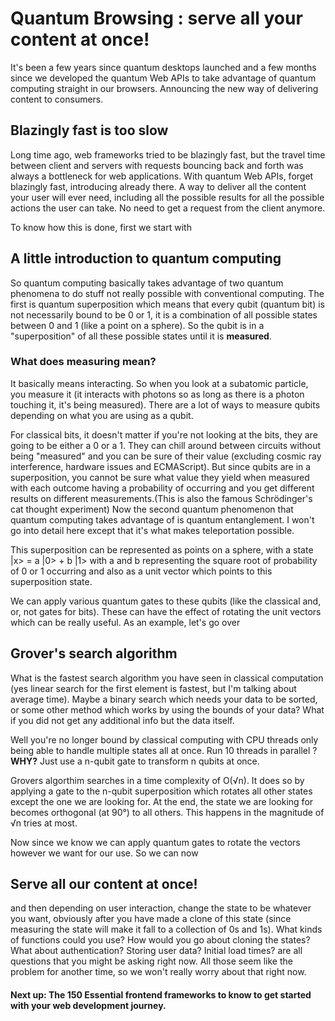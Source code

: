 # Quantum Browsing : serve all your content at once!

It's been a few years since quantum desktops launched and a few months since we developed the quantum Web APIs to take advantage of quantum computing straight in our browsers. Announcing the new way of delivering content to consumers.

## Blazingly fast is too slow

Long time ago, web frameworks tried to be blazingly fast, but the travel time between client and servers with requests bouncing back and forth was always a bottleneck for web applications. With quantum Web APIs, forget blazingly fast, introducing already there. A way to deliver all the content your user will ever need, including all the possible results for all the possible actions the user can take. No need to get a request from the client anymore.

To know how this is done, first we start with

## A little introduction to quantum computing 

So quantum computing basically takes advantage of two quantum phenomena to do stuff not really possible with conventional computing. The first is quantum superposition which means that every qubit (quantum bit) is not necessarily bound to be 0 or 1, it is a combination of all possible states between 0 and 1 (like a point on a sphere). So the qubit is in a "superposition" of all these possible states until it is **measured**. 

### What does measuring mean? 

It basically means interacting. So when you look at a subatomic particle, you measure it (it interacts with photons so as long as there is a photon touching it, it's being measured). There are a lot of ways to measure qubits depending on what you are using as a qubit.

For classical bits, it doesn't matter if you're not looking at the
bits, they are going to be either a 0 or a 1. They can chill around between circuits without being "measured" and you can be sure of their value (excluding cosmic ray interference, hardware issues and ECMAScript). But since qubits are in a superposition, you cannot be sure what value they yield when measured with each outcome having a probability of occurring and you get different results on different measurements.(This is also the famous Schrödinger's cat thought experiment)
Now the second quantum phenomenon that quantum computing takes advantage of is quantum entanglement. I won't go into detail here except that it's what makes teleportation possible.

This superposition can be represented as points on a sphere, with a state |x> = a |0> + b |1> with a and b representing the square root of probability of 0 or 1 occurring and also as a unit vector which points to this superposition state.

We can apply various quantum gates to these qubits (like the classical and, or, not gates for bits). These can have the effect of rotating the unit vectors which can be really useful. As an example, let's go over

## Grover's search algorithm

What is the fastest search algorithm you have seen in classical computation (yes linear search for the first element is fastest, but I'm talking about average time). Maybe a binary search which needs your data to be sorted, or some other method which works by using the bounds of your data? What if you did not get any additional info but the data itself.

Well you're no longer bound by classical computing with CPU threads only being able to handle multiple states all at once. Run 10 threads in parallel ? **WHY?** Just use a n-qubit gate to transform n qubits at once.

Grovers algorthim searches in a time complexity of O(√n). It does so by applying a gate to the n-qubit superposition which rotates all other states except the one we are looking for. At the end, the state we are looking for becomes orthogonal (at 90°) to all others. This happens in the magnitude of √n tries at most.

Now since we know we can apply quantum gates to rotate the vectors however we want for our use. So we can now

## Serve all our content at once!

and then depending on user interaction, change the state to be whatever you want, obviously after you have made a clone of this state (since measuring the state will make it fall to a collection of 0s and 1s). What kinds of functions could you use? How would you go about cloning the states? What about authentication? Storing user data? Initial load times? are all questions that you might be asking right now. All those seem like the problem for another time, so we won't really worry about that right now.

#### Next up: The 150 **Essential** frontend frameworks to know to get started with your web development journey.
